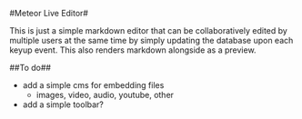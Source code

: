 #Meteor Live Editor#

This is just a simple markdown editor that can be collaboratively edited by multiple users at the same time by simply updating the database upon each keyup event. This also renders markdown alongside as a preview.

##To do##

 - add a simple cms for embedding files
   - images, video, audio, youtube, other
 - add a simple toolbar?